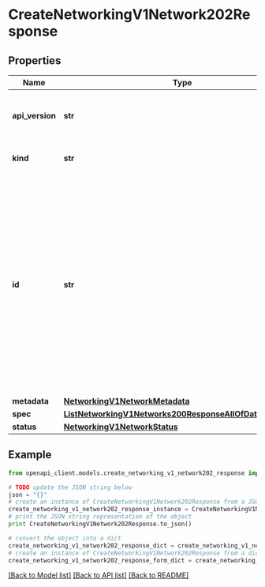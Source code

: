 # CreateNetworkingV1Network202Response


## Properties
Name | Type | Description | Notes
------------ | ------------- | ------------- | -------------
**api_version** | **str** | APIVersion defines the schema version of this representation of a resource. | [optional] [readonly] 
**kind** | **str** | Kind defines the object this REST resource represents. | [optional] [readonly] 
**id** | **str** | ID is the \&quot;natural identifier\&quot; for an object within its scope/namespace; it is normally unique across time but not space. That is, you can assume that the ID will not be reclaimed and reused after an object is deleted (\&quot;time\&quot;); however, it may collide with IDs for other object &#x60;kinds&#x60; or objects of the same &#x60;kind&#x60; within a different scope/namespace (\&quot;space\&quot;). | [optional] [readonly] 
**metadata** | [**NetworkingV1NetworkMetadata**](NetworkingV1NetworkMetadata.md) |  | [optional] 
**spec** | [**ListNetworkingV1Networks200ResponseAllOfDataInnerSpec**](ListNetworkingV1Networks200ResponseAllOfDataInnerSpec.md) |  | 
**status** | [**NetworkingV1NetworkStatus**](NetworkingV1NetworkStatus.md) |  | 

## Example

```python
from openapi_client.models.create_networking_v1_network202_response import CreateNetworkingV1Network202Response

# TODO update the JSON string below
json = "{}"
# create an instance of CreateNetworkingV1Network202Response from a JSON string
create_networking_v1_network202_response_instance = CreateNetworkingV1Network202Response.from_json(json)
# print the JSON string representation of the object
print CreateNetworkingV1Network202Response.to_json()

# convert the object into a dict
create_networking_v1_network202_response_dict = create_networking_v1_network202_response_instance.to_dict()
# create an instance of CreateNetworkingV1Network202Response from a dict
create_networking_v1_network202_response_form_dict = create_networking_v1_network202_response.from_dict(create_networking_v1_network202_response_dict)
```
[[Back to Model list]](../ccloud/README.md#documentation-for-models) [[Back to API list]](../ccloud/README.md#documentation-for-api-endpoints) [[Back to README]](../ccloud/README.md)


